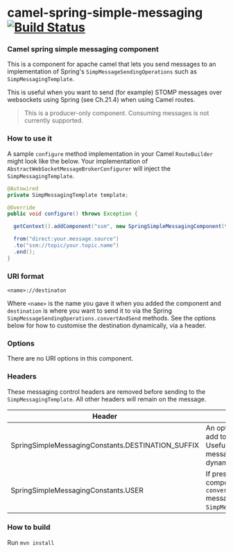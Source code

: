# camel-spring-simple-messaging [![Build Status](https://api.travis-ci.org/the-james-burton/atacama.svg?branch=master)](https://travis-ci.org/the-james-burton/camel-spring-simple-messaging)

### Camel spring simple messaging component

This is a component for apache camel that lets you send messages to an implementation of Spring's `SimpMessageSendingOperations` such as `SimpMessagingTemplate`.

This is useful when you want to send (for example) STOMP messages over websockets using Spring (see Ch.21.4) when using Camel routes.

 > This is a producer-only component. Consuming messages is not currently supported.

### How to use it

A sample `configure` method implementation in your Camel `RouteBuilder` might look like the below. Your implementation of `AbstractWebSocketMessageBrokerConfigurer` will inject the `SimpMessagingTemplate`.


```java
@Autowired
private SimpMessagingTemplate template;

@Override
public void configure() throws Exception {

  getContext().addComponent("ssm", new SpringSimpleMessagingComponent(template));

  from("direct:your.message.source")
  .to("ssm://topic/your.topic.name")
  .end();
}
```

### URI format

```
<name>://destinaton
```

Where `<name>` is the name you gave it when you added the component and `destination` is where you want to send it to via the Spring `SimpMessageSendingOperations.convertAndSend` methods. See the options below for how to customise the destination dynamically, via a header.

### Options

There are no URI options in this component.

### Headers

These messaging control headers are removed before sending to the `SimpMessagingTemplate`. All other headers will remain on the message.

Header | Value
--- | ---
SpringSimpleMessagingConstants.DESTINATION_SUFFIX | An optional suffix to add to the destination. Useful to control message routing dynamically.
SpringSimpleMessagingConstants.USER | If present, the component will call the `convertAndSendTouser` message on the `SimpMessagingTemplate`.

### How to build

Run `mvn install`
